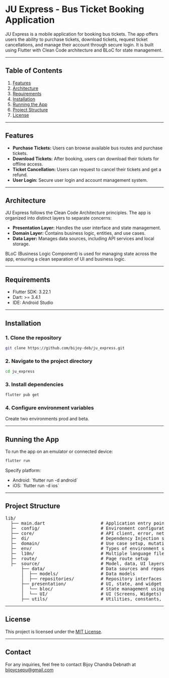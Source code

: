 
# JU Express - Bus Ticket Booking Application

JU Express is a mobile application for booking bus tickets. The app offers users the ability to purchase tickets, download tickets, request ticket cancellations, and manage their account through secure login. It is built using Flutter with Clean Code architecture and BLoC for state management.

---

## Table of Contents

1. [Features](#features)
2. [Architecture](#architecture)
3. [Requirements](#requirements)
4. [Installation](#installation)
5. [Running the App](#running-the-app)
6. [Project Structure](#project-structure)
7. [License](#license)

---

## Features

- **Purchase Tickets:** Users can browse available bus routes and purchase tickets.
- **Download Tickets:** After booking, users can download their tickets for offline access.
- **Ticket Cancellation:** Users can request to cancel their tickets and get a refund.
- **User Login:** Secure user login and account management system.

---

## Architecture

JU Express follows the Clean Code Architecture principles. The app is organized into distinct layers to separate concerns:

- **Presentation Layer:** Handles the user interface and state management.
- **Domain Layer:** Contains business logic, entities, and use cases.
- **Data Layer:** Manages data sources, including API services and local storage.

BLoC (Business Logic Component) is used for managing state across the app, ensuring a clean separation of UI and business logic.

---

## Requirements

- Flutter SDK: 3.22.1
- Dart: >= 3.4.1
- IDE: Android Studio

---

## Installation

### 1. Clone the repository

```bash
git clone https://github.com/bijoy-deb/ju_express.git
```

### 2. Navigate to the project directory

```bash
cd ju_express
```

### 3. Install dependencies

```bash
flutter pub get
```

### 4. Configure environment variables

Create two environments prod and beta.

---

## Running the App

To run the app on an emulator or connected device:

```bash
flutter run
```

Specify platform:

- Android: \`flutter run -d android\`
- iOS: \`flutter run -d ios\`

---

## Project Structure


<pre>
lib/
  ├── main.dart                     # Application entry point
  ├─  config/                       # Environment configuration
  ├── core/                         # API client, error, network setup
  ├─  di/                           # Dependency Injection setup
  ├─  domain/                       # Use case setup, mutations
  ├─  env/                          # Types of environment setup
  ├─  l10n/                         # Multiple language files (Localization)
  ├─  route/                        # Page route setup
  ├─  source/                       # Model, data, UI layers
      ├── data/                     # Data sources and repositories
      │  ├── models/                # Data models 
      │  ├── repositories/          # Repository interfaces and implementations, client interaction
      ├── presentation/             # UI, state, and widget
      │  └── bloc/                  # State management using BLoC
      │  └── UI/                    # UI (Screens, Widgets)
      ├── utils/                    # Utilities, constants, helpers
</pre>
---



## License

This project is licensed under the [MIT License](LICENSE).

---

## Contact

For any inquiries, feel free to contact Bijoy Chandra Debnath at bijoycsepu@gmail.com
